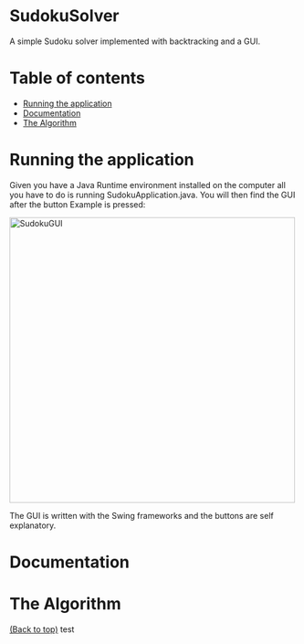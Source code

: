 # SudokuSolver
A simple Sudoku solver implemented with backtracking and a GUI.
# Table of contents

- [Running the application](#running-the-application)
- [Documentation](#documentation)
- [The Algorithm](#the-algorithm)

# Running the application
Given you have a Java Runtime environment installed on the computer all you have to do is running SudokuApplication.java. You will then find the GUI after the button Example is pressed:

<img width="500" alt="SudokuGUI" src="https://user-images.githubusercontent.com/21970392/154867939-773a77aa-9004-497a-ae92-12955956dc80.png">

The GUI is written with the Swing frameworks and the buttons are self explanatory.

# Documentation

# The Algorithm
[(Back to top)](#table-of-contents)
test

